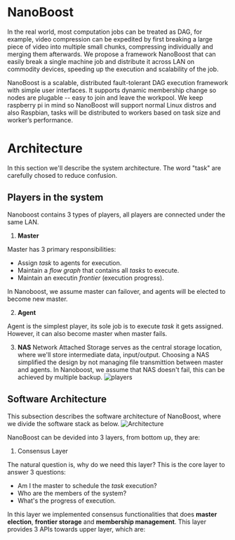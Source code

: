# NanoBoost

In the real world, most computation jobs can be treated as DAG, for example, video compression can be expedited by first breaking a large piece of video into multiple small chunks, compressing individually and merging them afterwards. We propose a framework NanoBoost that can easily break a single machine job and distribute it across LAN on commodity devices, speeding up the execution and scalability of the job. 

NanoBoost is a scalable, distributed fault-tolerant DAG execution framework with simple user interfaces. It supports dynamic membership change so nodes are plugable -- easy to join and leave the workpool. We keep raspberry pi in mind so NanoBoost will support normal Linux distros and also Raspbian, tasks will be distributed to workers based on task size and worker’s performance.

# Architecture
In this section we'll describe the system architecture. The word "task" are carefully chosed to reduce confusion.

## Players in the system
Nanoboost contains 3 types of players, all players are connected under the same LAN.
1. **Master**

Master has 3 primary responsibilities:
* Assign *task* to agents for execution.
* Maintain a *flow graph*  that contains all *tasks* to execute. 
* Maintain an executin *frontier* (execution progress).

In Nanoboost, we assume master can failover, and agents will be elected to become new master.

2. **Agent**

Agent is the simplest player, its sole job is to execute *task* it gets assigned. However, it can also become master when master fails.

3. **NAS**
Network Attached Storage serves as the central storage location, where we'll store intermediate data, input/output. Choosing a NAS simplified the design by not managing file transmittion between master and agents. In Nanoboost, we assume that NAS doesn't fail, this can be achieved by multiple backup.
![players](https://docs.google.com/drawings/d/e/2PACX-1vSFXql0Cossfx5Ca83LCHtUfP4QiFgLaEr20eytbUiZ54MGCAAHwpcLVXvcPj0mDkNZfriMN13eXoes/pub?w=960&h=720)

## Software Architecture
This subsection describes the software architecture of NanoBoost, where we divide the software stack as below.
![Architecture](https://docs.google.com/drawings/d/e/2PACX-1vRurl49ozZYTcWlaQMzBd2kBN8qbBRsgD5-r5edCAZ2DTafS9CTfMUn4Z6z4CgT42lrDFVy1Rpdw1C_/pub?w=960&h=720)

NanoBoost can be devided into 3 layers, from bottom up, they are:
1. Consensus Layer

The natural question is, why do we need this layer? This is the core layer to answer 3 questions:
* Am I the master to schedule the *task* execution?
* Who are the members of the system?
* What's the progress of execution.

In this layer we implemented consensus functionalities that does **master election**, **frontier storage** and **membership management**. This layer provides 3 APIs towards upper layer, which are:
